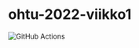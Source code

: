 # ohtu-2022-viikko1

![GitHub Actions](https://github.com/Noissi/ohtu-2022-viikko1/workflows/CI/badge.svg)
